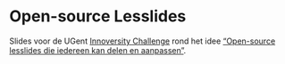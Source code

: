 # Open-source Lesslides
Slides voor de UGent [Innoversity Challenge](http://innoversity-challenge.be/)
rond het idee [“Open-source lesslides die iedereen kan delen en aanpassen”](https://gist.github.com/RubenVerborgh/5a364ea6fcfc0ad1d50d).
